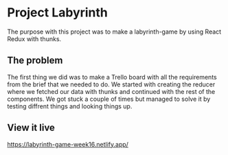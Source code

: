 
# Project Labyrinth
The purpose with this project was to make a labyrinth-game by using React Redux with thunks.

## The problem
The first thing we did was to make a Trello board with all the requirements from the brief that we needed to do. We started with creating the reducer where we fetched our data with thunks and continued with the rest of the components. We got stuck a couple of times but managed to solve it by testing diffrent things and looking things up.

## View it live
https://labyrinth-game-week16.netlify.app/
